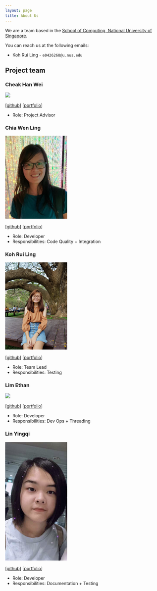 ```yaml
---
layout: page
title: About Us
---
```


We are a team based in the [School of Computing, National University of Singapore](http://www.comp.nus.edu.sg).

You can reach us at the following emails:
- Koh Rui Ling - `e0426268@u.nus.edu`

## Project team

### Cheak Han Wei

<img src="images/johndoe.png" width="200px">

[[github](https://github.com/johndoe)]
[[portfolio](team/johndoe.md)]

* Role: Project Advisor

### Chia Wen Ling

<img src="images/cwenling.png" width="200px">

[[github](http://github.com/cwenling)]
[[portfolio](team/cwenling.md)]

* Role: Developer
* Responsibilities: Code Quality + Integration

### Koh Rui Ling

<img src="images/ruilingk.png" width="200px">

[[github](http://github.com/ruilingk)] [[portfolio](team/ruilingk.md)]

* Role: Team Lead
* Responsibilities: Testing

### Lim Ethan

<img src="images/johndoe.png" width="200px">

[[github](http://github.com/johndoe)]
[[portfolio](team/johndoe.md)]

* Role: Developer
* Responsibilities: Dev Ops + Threading

### Lin Yingqi

<img src="images/yingqi.png" width="200px">

[[github](http://github.com/yingqi0607)]
[[portfolio](team/yingqi0607.md)]

* Role: Developer
* Responsibilities: Documentation + Testing
